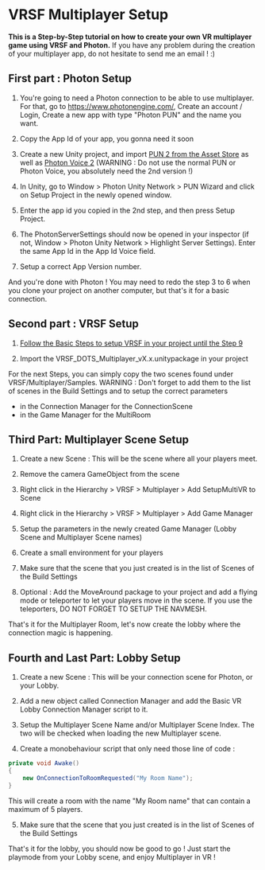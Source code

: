 # VRSF Multiplayer Setup 

**This is a Step-by-Step tutorial on how to create your own VR multiplayer game using VRSF and Photon.**
If you have any problem during the creation of your multiplayer app, do not hesitate to send me an email ! :)

## First part : Photon Setup 
1. You're going to need a Photon connection to be able to use multiplayer. For that, go to https://www.photonengine.com/, Create an account / Login, Create a new app with type "Photon PUN" and the name you want.

2. Copy the App Id of your app, you gonna need it soon

3. Create a new Unity project, and import [PUN 2 from the Asset Store](https://assetstore.unity.com/packages/tools/network/pun-2-free-119922) as well as [Photon Voice 2](https://assetstore.unity.com/packages/tools/audio/photon-voice-2-130518)  (WARNING : Do not use the normal PUN or Photon Voice, you absolutely need the 2nd version !)

4. In Unity, go to Window > Photon Unity Network > PUN Wizard and click on Setup Project in the newly opened window.

5. Enter the app id you copied in the 2nd step, and then press Setup Project.

6. The PhotonServerSettings should now be opened in your inspector (if not, Window > Photon Unity Network > Highlight Server Settings).
Enter the same App Id in the App Id Voice field.

7. Setup a correct App Version number.


And you're done with Photon ! You may need to redo the step 3 to 6 when you clone your project on another computer, but that's it for a basic connection.



## Second part : VRSF Setup
1. [Follow the Basic Steps to setup VRSF in your project until the Step 9](https://github.com/Jamy4000/VRSF_DOTS#basic-setup)

2. Import the VRSF_DOTS_Multiplayer_vX.x.unitypackage in your project


For the next Steps, you can simply copy the two scenes found under VRSF/Multiplayer/Samples.
WARNING : Don't forget to add them to the list of scenes in the Build Settings and to setup the correct parameters 
- in the Connection Manager for the ConnectionScene
- in the Game Manager for the MultiRoom



## Third Part: Multiplayer Scene Setup
1. Create a new Scene : This will be the scene where all your players meet.

2. Remove the camera GameObject from the scene

3. Right click in the Hierarchy > VRSF > Multiplayer > Add SetupMultiVR to Scene

4. Right click in the Hierarchy > VRSF > Multiplayer > Add Game Manager

5. Setup the parameters in the newly created Game Manager (Lobby Scene and Multiplayer Scene names)

6. Create a small environment for your players

7. Make sure that the scene that you just created is in the list of Scenes of the Build Settings

8. Optional : Add the MoveAround package to your project and add a flying mode or teleporter to let your players move in the scene.
If you use the teleporters, DO NOT FORGET TO SETUP THE NAVMESH.


That's it for the Multiplayer Room, let's now create the lobby where the connection magic is happening.



## Fourth and Last Part: Lobby Setup
1. Create a new Scene : This will be your connection scene for Photon, or your Lobby.

2. Add a new object called Connection Manager and add the Basic VR Lobby Connection Manager script to it.

3. Setup the Multiplayer Scene Name and/or Multiplayer Scene Index. The two will be checked when loading the new Multiplayer scene.

4. Create a monobehaviour script that only need those line of code :

```c#
private void Awake()
{
    new OnConnectionToRoomRequested("My Room Name");
}
```

This will create a room with the name "My Room name" that can contain a maximum of 5 players.

5. Make sure that the scene that you just created is in the list of Scenes of the Build Settings


That's it for the lobby, you should now be good to go ! Just start the playmode from your Lobby scene, and enjoy Multiplayer in VR !